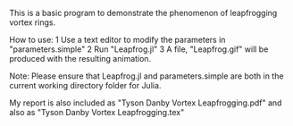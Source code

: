 This is a basic program to demonstrate the phenomenon of leapfrogging vortex rings.

How to use:
1 Use a text editor to modify the parameters in "parameters.simple"
2 Run "Leapfrog.jl"
3 A file, "Leapfrog.gif" will be produced with the resulting animation.

Note: Please ensure that Leapfrog.jl and parameters.simple are both in the current working directory folder for Julia.

My report is also included as "Tyson Danby Vortex Leapfrogging.pdf" and also as "Tyson Danby Vortex Leapfrogging.tex"
